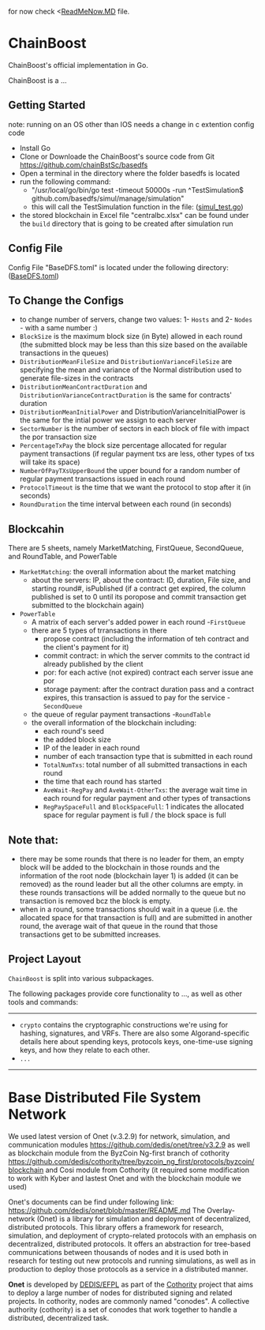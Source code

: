 
for now check <[ReadMeNow.MD](https://github.com/chainBstSc/basedfs/blob/master/ReadMeNow.MD) file.



<!-- [![Build Status](https://travis-ci.org/dedis/onet.svg?branch=master)](https://travis-ci.org/dedis/onet)
[![Go Report Card](https://goreportcard.com/badge/github.com/dedis/onet)](https://goreportcard.com/report/github.com/dedis/onet)
[![Coverage Status](https://coveralls.io/repos/github/dedis/onet/badge.svg)](https://coveralls.io/github/dedis/onet)
[![Codacy Badge](https://api.codacy.com/project/badge/Grade/11ec79aa77fe41748edfdfcd55e92fab)](https://www.codacy.com/manual/nkcr/onet?utm_source=github.com&utm_medium=referral&utm_content=dedis/onet&utm_campaign=Badge_Grade) -->

ChainBoost
====================
ChainBoost's official implementation in Go.

ChainBoost is a ...

## Getting Started ##
note: running on an OS other than IOS needs a change in c extention config code

- Install Go
- Clone or Downloade the ChainBoost's source code from Git <https://github.com/chainBstSc/basedfs>
- Open a terminal in the directory where the folder basedfs is located
- run the following command: 
    - "/usr/local/go/bin/go test -timeout 50000s -run ^TestSimulation$ github.com/basedfs/simul/manage/simulation"
    - this will call the TestSimulation function in the file: ([simul_test.go](https://github.com/chainBstSc/basedfs/blob/master/simul/manage/simulation/simul_test.go))
- the stored blockchain in Excel file "centralbc.xlsx"  can be found under the `build` directory that is going to be created after simulation run



## Config File ##

Config File "BaseDFS.toml" is located under the following directory:
([BaseDFS.toml](https://github.com/chainBstSc/basedfs/blob/master/simul/manage/simulation/BaseDFS.toml))


## To Change the Configs ##
- to change number of servers, change two values: 1- `Hosts` and 2- `Nodes` - with a same number :)
- `BlockSize` is the maximum block size (in Byte) allowed in each round (the submitted block may be less than this size based on the available transactions in the queues)
- `DistributionMeanFileSize` and `DistributionVarianceFileSize` are specifying the mean and variance of the Normal distribution used to generate file-sizes in the contracts
- `DistributionMeanContractDuration` and `DistributionVarianceContractDuration` is the same for contracts' duration
- `DistributionMeanInitialPower` and DistributionVarianceInitialPower is the same for the intial power we assign to each server
- `SectorNumber` is the number of sectors in each block of file with impact the por transaction size
- `PercentageTxPay` the block size percentage allocated for regular payment transactions (if regular payment txs are less, other types of txs will take its space)
- `NumberOfPayTXsUpperBound` the upper bound for a random number of regular payment transactions issued in each round
- `ProtocolTimeout` is the time that we want the protocol to stop after it (in seconds)
- `RoundDuration` the time interval between each round (in seconds)


## Blockcahin ##
There are 5 sheets, namely MarketMatching, FirstQueue, SecondQueue, and RoundTable, and PowerTable


- `MarketMatching`: the overall information about the market matching 
    - about the servers: IP, about the contract: ID, duration, File size, and starting round#, isPublished (if a contract get expired, the column published is set to 0 until its poropose and commit transaction get submitted to the blockchain again)
- `PowerTable`
    - A matrix of each server's added power in each round
-`FirstQueue`
    - there are 5 types of trransactions in there
        - propose contract (including the information of teh contract and the client's payment for it)
        - commit contract: in which the server commits to the contract id already published by the client
        - por: for each active (not expired) contract each server issue ane por
        - storage payment: after the contract duration pass and a contract expires, this transaction is assued to pay for the service
-`SecondQueue`
    - the queue of regular payment transactions
-`RoundTable`
    - the overall information of the blockchain including:
        - each round's seed
        - the added block size
        - IP of the leader in each round
        - number of each transaction type that is submitted in each round
        - `TotalNumTxs`: total number of all submitted transactions in each round
        - the time that each round has started
        - `AveWait-RegPay` and `AveWait-OtherTxs`: the average wait time in each round for regular payment and other types of transactions
        - `RegPaySpaceFull` and `BlockSpaceFull`: 1 indicates the allocated space for regular payment is full /  the block space is full

Note that:
------------
- there may be some rounds that there is no leader for them, an empty block will be added to the blockchain in those rounds and the information of the root node (blockchain layer 1) is added (it can be removed) as the round leader but all the other columns are empty. in these rounds transactions will be added normally to the queue but no transaction is removed bcz the block is empty.
- when in a round, some transactions should wait in a queue (i.e. the allocated space for  that transaction is full) and are submitted in another round, the average wait of that queue in the round that those transactions get to be submitted increases.



## Project Layout ##

`ChainBoost` is split into various subpackages.

The following packages provide core functionality to ..., as well as other tools and commands:

--------------------------------------------------------------------------------------------------
  - `crypto` contains the cryptographic constructions we're using for hashing,
    signatures, and VRFs. There are also some Algorand-specific details here
    about spending keys, protocols keys, one-time-use signing keys, and how they
    relate to each other.
  -   `...`
--------------------------------------------------------------------------------------------------

# Base Distributed File System Network

We used latest version of Onet (v.3.2.9) for network, simulation, and communication modules <https://github.com/dedis/onet/tree/v3.2.9>
as well as blockchain module from the ByzCoin Ng-first branch of cothority <https://github.com/dedis/cothority/tree/byzcoin_ng_first/protocols/byzcoin/blockchain>
and Cosi module from Cothority (it required some modification to work with Kyber and lastest Onet and with the blockchain module we used)

Onet's documents can be find under following link:
<https://github.com/dedis/onet/blob/master/README.md>
The Overlay-network (Onet) is a library for simulation and deployment of
decentralized, distributed protocols. This library offers a framework for
research, simulation, and deployment of crypto-related protocols with an emphasis
on decentralized, distributed protocols. It offers an abstraction for tree-based
communications between thousands of nodes and it is used both in research for
testing out new protocols and running simulations, as well as in production to
deploy those protocols as a service in a distributed manner.

**Onet** is developed by [DEDIS/EFPL](http://dedis.epfl.ch) as part of the
[Cothority](https://github.com/dedis/cothority) project that aims to deploy a
large number of nodes for distributed signing and related projects. In
cothority, nodes are commonly named "conodes". A collective authority
(cothority) is a set of conodes that work together to handle a distributed,
decentralized task.
